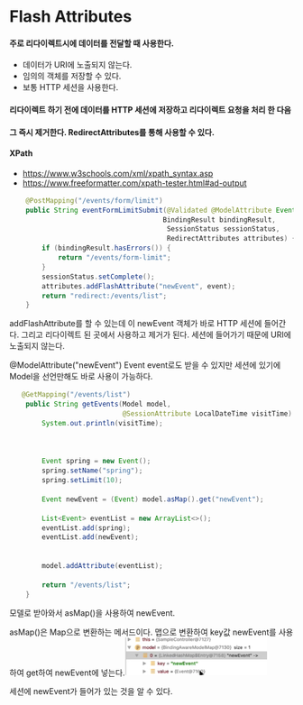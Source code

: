 # Flash Attributes

#### 주로 리다이렉트시에 데이터를 전달할 때 사용한다.

- 데이터가 URI에 노출되지 않는다.
- 임의의 객체를 저장할 수 있다.
- 보통 HTTP 세션을 사용한다.

#### 리다이렉트 하기 전에 데이터를 HTTP 세션에 저장하고 리다이렉트 요청을 처리 한 다음 

#### 그 즉시 제거한다. RedirectAttributes를 통해 사용할 수 있다.



#### XPath

- https://www.w3schools.com/xml/xpath_syntax.asp
- https://www.freeformatter.com/xpath-tester.html#ad-output







```java
    @PostMapping("/events/form/limit")
    public String eventFormLimitSubmit(@Validated @ModelAttribute Event event,
                                      BindingResult bindingResult,
                                       SessionStatus sessionStatus,
                                       RedirectAttributes attributes) {
        if (bindingResult.hasErrors()) {
            return "/events/form-limit";
        }
        sessionStatus.setComplete();
        attributes.addFlashAttribute("newEvent", event);
        return "redirect:/events/list";
    }
```

addFlashAttribute를 할 수 있는데 이 newEvent 객체가 바로 HTTP 세션에 들어간다. 그리고 리다이렉트 된 곳에서 사용하고 제거가 된다. 세션에 들어가기 때문에 URI에 노출되지 않는다.



@ModelAttribute("newEvent") Event event로도 받을 수 있지만 세션에 있기에 Model을 선언만해도 바로 사용이 가능하다.

```java
   @GetMapping("/events/list")
    public String getEvents(Model model,
                            @SessionAttribute LocalDateTime visitTime) {
        System.out.println(visitTime);



        Event spring = new Event();
        spring.setName("spring");
        spring.setLimit(10);

        Event newEvent = (Event) model.asMap().get("newEvent");

        List<Event> eventList = new ArrayList<>();
        eventList.add(spring);
        eventList.add(newEvent);


        model.addAttribute(eventList);

        return "/events/list";
    }
```

모델로 받아와서 asMap()을 사용하여 newEvent.

asMap()은 Map으로 변환하는 메서드이다. 맵으로 변환하여 key값 newEvent를 사용하여 get하여 newEvent에 넣는다.<img src="img/image-20211011122557008.png" alt="image-20211011122557008" style="width:50%;" />

세션에 newEvent가 들어가 있는 것을 알 수 있다.

